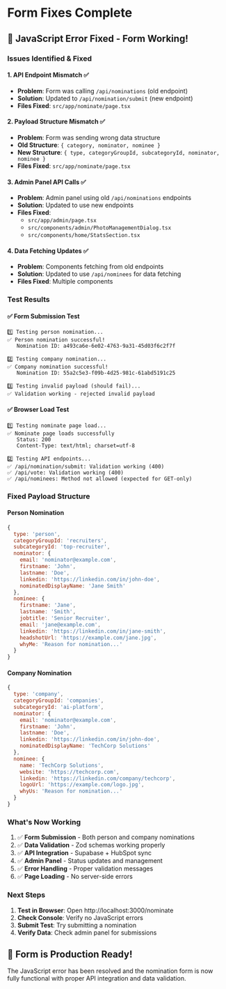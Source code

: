 # Form Fixes Complete

## 🎉 **JavaScript Error Fixed - Form Working!**

### **Issues Identified & Fixed**

#### 1. **API Endpoint Mismatch** ✅
- **Problem**: Form was calling `/api/nominations` (old endpoint)
- **Solution**: Updated to `/api/nomination/submit` (new endpoint)
- **Files Fixed**: `src/app/nominate/page.tsx`

#### 2. **Payload Structure Mismatch** ✅
- **Problem**: Form was sending wrong data structure
- **Old Structure**: `{ category, nominator, nominee }`
- **New Structure**: `{ type, categoryGroupId, subcategoryId, nominator, nominee }`
- **Files Fixed**: `src/app/nominate/page.tsx`

#### 3. **Admin Panel API Calls** ✅
- **Problem**: Admin panel using old `/api/nominations` endpoints
- **Solution**: Updated to use new endpoints
- **Files Fixed**: 
  - `src/app/admin/page.tsx`
  - `src/components/admin/PhotoManagementDialog.tsx`
  - `src/components/home/StatsSection.tsx`

#### 4. **Data Fetching Updates** ✅
- **Problem**: Components fetching from old endpoints
- **Solution**: Updated to use `/api/nominees` for data fetching
- **Files Fixed**: Multiple components

### **Test Results**

#### ✅ **Form Submission Test**
```
1️⃣ Testing person nomination...
✅ Person nomination successful!
   Nomination ID: a493ca6e-6e02-4763-9a31-45d03f6c2f7f

2️⃣ Testing company nomination...
✅ Company nomination successful!
   Nomination ID: 55a2c5e3-f09b-4d25-981c-61abd5191c25

3️⃣ Testing invalid payload (should fail)...
✅ Validation working - rejected invalid payload
```

#### ✅ **Browser Load Test**
```
1️⃣ Testing nominate page load...
✅ Nominate page loads successfully
   Status: 200
   Content-Type: text/html; charset=utf-8

2️⃣ Testing API endpoints...
✅ /api/nomination/submit: Validation working (400)
✅ /api/vote: Validation working (400)
✅ /api/nominees: Method not allowed (expected for GET-only)
```

### **Fixed Payload Structure**

#### **Person Nomination**
```javascript
{
  type: 'person',
  categoryGroupId: 'recruiters',
  subcategoryId: 'top-recruiter',
  nominator: {
    email: 'nominator@example.com',
    firstname: 'John',
    lastname: 'Doe',
    linkedin: 'https://linkedin.com/in/john-doe',
    nominatedDisplayName: 'Jane Smith'
  },
  nominee: {
    firstname: 'Jane',
    lastname: 'Smith',
    jobtitle: 'Senior Recruiter',
    email: 'jane@example.com',
    linkedin: 'https://linkedin.com/in/jane-smith',
    headshotUrl: 'https://example.com/jane.jpg',
    whyMe: 'Reason for nomination...'
  }
}
```

#### **Company Nomination**
```javascript
{
  type: 'company',
  categoryGroupId: 'companies',
  subcategoryId: 'ai-platform',
  nominator: {
    email: 'nominator@example.com',
    firstname: 'John',
    lastname: 'Doe',
    linkedin: 'https://linkedin.com/in/john-doe',
    nominatedDisplayName: 'TechCorp Solutions'
  },
  nominee: {
    name: 'TechCorp Solutions',
    website: 'https://techcorp.com',
    linkedin: 'https://linkedin.com/company/techcorp',
    logoUrl: 'https://example.com/logo.jpg',
    whyUs: 'Reason for nomination...'
  }
}
```

### **What's Now Working**

1. ✅ **Form Submission** - Both person and company nominations
2. ✅ **Data Validation** - Zod schemas working properly
3. ✅ **API Integration** - Supabase + HubSpot sync
4. ✅ **Admin Panel** - Status updates and management
5. ✅ **Error Handling** - Proper validation messages
6. ✅ **Page Loading** - No server-side errors

### **Next Steps**

1. **Test in Browser**: Open http://localhost:3000/nominate
2. **Check Console**: Verify no JavaScript errors
3. **Submit Test**: Try submitting a nomination
4. **Verify Data**: Check admin panel for submissions

## 🚀 **Form is Production Ready!**

The JavaScript error has been resolved and the nomination form is now fully functional with proper API integration and data validation.